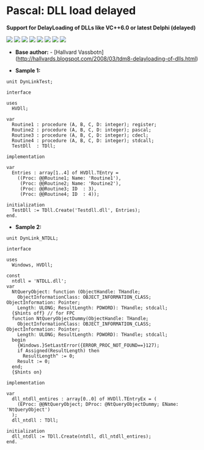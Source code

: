 # Pascal: DLL load delayed
**Support for DelayLoading of DLLs like VC++6.0 or latest Delphi (delayed)**

![](https://tokei.rs/b1/github/pult/dll_load_delay?category=code)
![](https://tokei.rs/b1/github/pult/dll_load_delay?category=files)
![](https://img.shields.io/github/stars/pult/dll_load_delay.svg)
![](https://img.shields.io/github/forks/pult/dll_load_delay.svg)
![](https://img.shields.io/github/issues/pult/dll_load_delay.svg)
![](https://img.shields.io/github/issues-pr/pult/dll_load_delay.svg)
![](https://img.shields.io/github/last-commit/pult/dll_load_delay.svg)
![](https://img.shields.io/github/languages/top/pult/dll_load_delay.svg)


- **Base author:**
      - [Hallvard Vassbotn] (http://hallvards.blogspot.com/2008/03/tdm8-delayloading-of-dlls.html)
 
- **Sample 1:**
```delphi
unit DynLinkTest;

interface

uses
  HVDll;

var
  Routine1 : procedure (A, B, C, D: integer); register;
  Routine2 : procedure (A, B, C, D: integer); pascal;
  Routine3 : procedure (A, B, C, D: integer); cdecl;
  Routine4 : procedure (A, B, C, D: integer); stdcall;
  TestDll  : TDll;

implementation

var
  Entries : array[1..4] of HVDll.TEntry =
    ((Proc: @@Routine1; Name: 'Routine1'),
     (Proc: @@Routine2; Name: 'Routine2'),
     (Proc: @@Routine3; ID  : 3),
     (Proc: @@Routine4; ID  : 4));

initialization
  TestDll := TDll.Create('Testdll.dll', Entries);
end.
```

- **Sample 2:**
```delphi
unit DynLink_NTDLL;

interface

uses
  Windows, HVDll;

const
  ntdll = 'NTDLL.dll';
var
  NtQueryObject: function (ObjectHandle: THandle;
    ObjectInformationClass: OBJECT_INFORMATION_CLASS; ObjectInformation: Pointer;
    Length: ULONG; ResultLength: PDWORD): THandle; stdcall;
  {$hints off} // for FPC
  function NtQueryObjectDummy(ObjectHandle: THandle;
    ObjectInformationClass: OBJECT_INFORMATION_CLASS; ObjectInformation: Pointer;
    Length: ULONG; ResultLength: PDWORD): THandle; stdcall;
  begin
    {Windows.}SetLastError({ERROR_PROC_NOT_FOUND==}127);
    if Assigned(ResultLength) then
      ResultLength^ := 0;
    Result := 0;
  end;
  {$hints on}

implementation

var
  dll_ntdll_entires : array[0..0] of HVDll.TEntryEx = (
    (EProc: @@NtQueryObject; DProc: @NtQueryObjectDummy; EName: 'NtQueryObject')
  );
  dll_ntdll : TDll;

initialization
  dll_ntdll := TDll.Create(ntdll, dll_ntdll_entires);
end.
```
